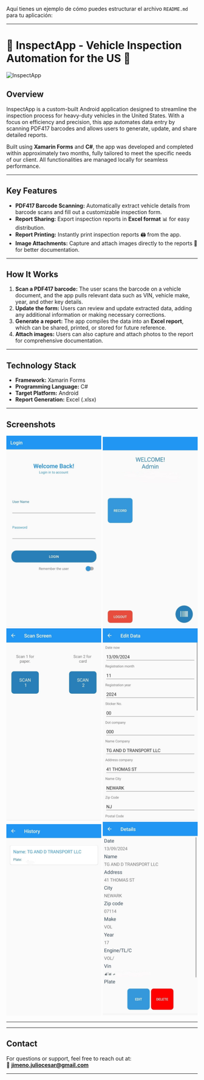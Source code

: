 Aquí tienes un ejemplo de cómo puedes estructurar el archivo `README.md` para tu aplicación:

---

# 🚛 **InspectApp** - Vehicle Inspection Automation for the US 📱

![InspectApp](./assets/app-screenshot.png)

## **Overview**

InspectApp is a custom-built Android application designed to streamline the inspection process for heavy-duty vehicles in the United States. With a focus on efficiency and precision, this app automates data entry by scanning PDF417 barcodes and allows users to generate, update, and share detailed reports. 

Built using **Xamarin Forms** and **C#**, the app was developed and completed within approximately two months, fully tailored to meet the specific needs of our client. All functionalities are managed locally for seamless performance.

---

## **Key Features**

- **PDF417 Barcode Scanning:** Automatically extract vehicle details from barcode scans and fill out a customizable inspection form.
- **Report Sharing:** Export inspection reports in **Excel format** 📊 for easy distribution.
- **Report Printing:** Instantly print inspection reports 🖨️ from the app.
- **Image Attachments:** Capture and attach images directly to the reports 📸 for better documentation.

---

## **How It Works**

1. **Scan a PDF417 barcode:** The user scans the barcode on a vehicle document, and the app pulls relevant data such as VIN, vehicle make, year, and other key details.
2. **Update the form:** Users can review and update extracted data, adding any additional information or making necessary corrections.
3. **Generate a report:** The app compiles the data into an **Excel report**, which can be shared, printed, or stored for future reference.
4. **Attach images:** Users can also capture and attach photos to the report for comprehensive documentation.

---

## **Technology Stack**

- **Framework:** Xamarin Forms
- **Programming Language:** C#
- **Target Platform:** Android
- **Report Generation:** Excel (.xlsx)

---

## **Screenshots**

<img src="./img/1.jpeg" alt="App Screenshot" width="250"/> 
<img src="./img/2.jpeg" alt="App Screenshot" width="250"/>
<img src="./img/3.jpeg" alt="App Screenshot" width="250"/>
<img src="./img/4.jpeg" alt="App Screenshot" width="250"/>
<img src="./img/5.jpeg" alt="App Screenshot" width="250"/>
<img src="./img/6.jpeg" alt="App Screenshot" width="250"/>

---



---

## **Contact**

For questions or support, feel free to reach out at:  
📧 **jimeno.juliocesar@gmail.com**

---

